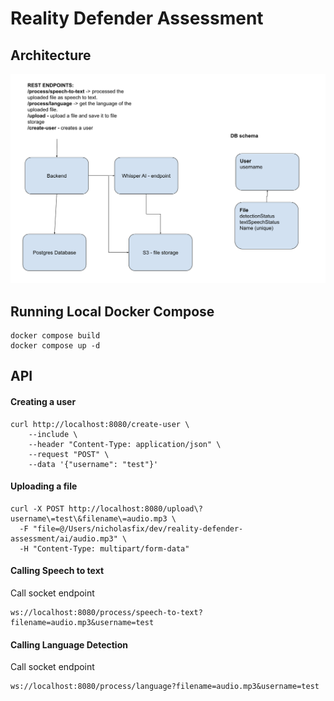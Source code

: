 # Reality Defender Assessment

## Architecture

![Architecture](./architecture.png)

## Running Local Docker Compose

```
docker compose build
docker compose up -d
```

## API

#### Creating a user

```
curl http://localhost:8080/create-user \
    --include \
    --header "Content-Type: application/json" \
    --request "POST" \
    --data '{"username": "test"}'
```

#### Uploading a file

```
curl -X POST http://localhost:8080/upload\?username\=test\&filename\=audio.mp3 \
  -F "file=@/Users/nicholasfix/dev/reality-defender-assessment/ai/audio.mp3" \
  -H "Content-Type: multipart/form-data"
```

#### Calling Speech to text

Call socket endpoint

```
ws://localhost:8080/process/speech-to-text?filename=audio.mp3&username=test
```

#### Calling Language Detection

Call socket endpoint

```
ws://localhost:8080/process/language?filename=audio.mp3&username=test
```
